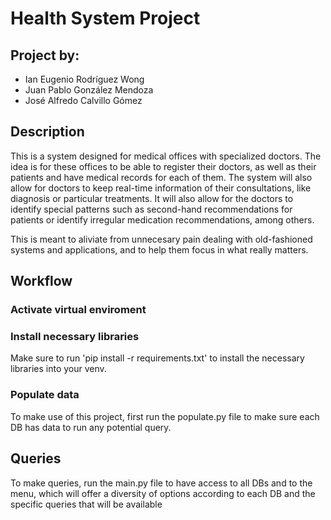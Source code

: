 # Health System Project

## Project by:
- Ian Eugenio Rodríguez Wong
- Juan Pablo González Mendoza
- José Alfredo Calvillo Gómez

## Description
This is a system designed for medical offices with specialized doctors. The idea is for these offices to be able to register their doctors, as well as their patients and have medical records for each of them. The system will also allow for doctors to keep real-time information of their consultations, like diagnosis or particular treatments. It will also allow for the doctors to identify special patterns such as second-hand recommendations for patients or identify irregular medication recommendations, among others.

This is meant to aliviate from unnecesary pain dealing with old-fashioned systems and applications, and to help them focus in what really matters.

## Workflow
### Activate virtual enviroment
### Install necessary libraries
Make sure to run 'pip install -r requirements.txt' to install the necessary libraries into your venv.

### Populate data
To make use of this project, first run the populate.py file to make sure each DB has data to run any potential query.

## Queries
To make queries, run the main.py file to have access to all DBs and to the menu, which will offer a diversity of options according to each DB and the specific queries that will be available